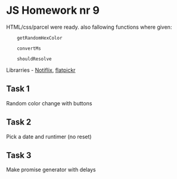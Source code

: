 # JS Homework nr 9

HTML/css/parcel were ready. also fallowing functions where given:

		getRandomHexColor
		
		convertMs
		
		shouldResolve

Librarries - [Notiflix](https://github.com/notiflix/Notiflix#readme), [flatpickr](https://flatpickr.js.org/)

## Task 1

Random color change with buttons

## Task 2

Pick a date and runtimer (no reset)

## Task 3

Make promise generator with delays
